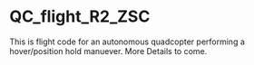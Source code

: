 # QC_flight_R2_ZSC
This is flight code for an autonomous quadcopter performing a hover/position hold manuever.  More Details to come.
